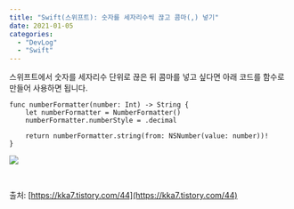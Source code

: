 ```yaml
---
title: "Swift(스위프트): 숫자를 세자리수씩 끊고 콤마(,) 넣기"
date: 2021-01-05
categories: 
  - "DevLog"
  - "Swift"
---
```


스위프트에서 숫자를 세자리수 단위로 끊은 뒤 콤마를 넣고 싶다면 아래 코드를 함수로 만들어 사용하면 됩니다.

```
func numberFormatter(number: Int) -> String {
    let numberFormatter = NumberFormatter()
    numberFormatter.numberStyle = .decimal
    
    return numberFormatter.string(from: NSNumber(value: number))!
}
```

![](./assets/img/wp-content/uploads/2021/01/스크린샷-2021-01-05-오후-11.33.46.png)

 

출처: [https://kka7.tistory.com/44](https://kka7.tistory.com/44)

